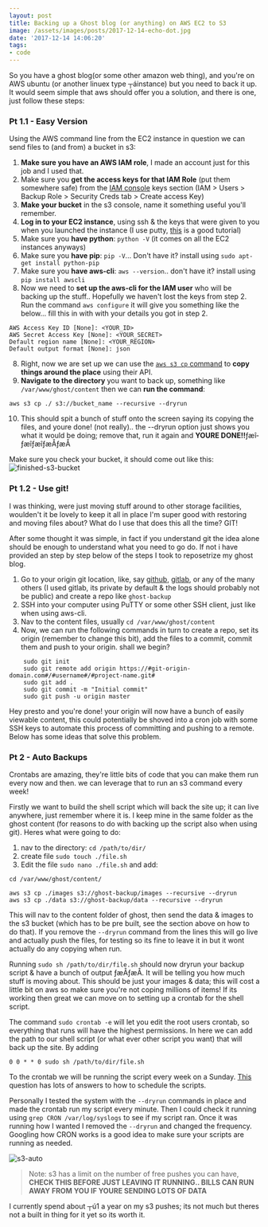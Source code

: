 ```yaml
---
layout: post
title: Backing up a Ghost blog (or anything) on AWS EC2 to S3
image: /assets/images/posts/2017-12-14-echo-dot.jpg
date: '2017-12-14 14:06:20'
tags:
- code
---
```


So you have a ghost blog(or some other amazon web thing), and you're on AWS ubuntu (or another linuex type ┬áinstance) but you need to back it up. It would seem simple that aws should offer you a solution, and there is one, just follow these steps: 

### Pt 1.1 - Easy Version
Using the AWS command line from the EC2 instance in question we can send files to (and from) a bucket in s3:

 1. __Make sure you have an AWS IAM role__, I made an account just for this job and I used that.
 2. Make sure you __get the access keys for that IAM Role__ (put them somewhere safe) from the [IAM console](https://console.aws.amazon.com/iam/home?region=eu-west-2#/home) keys section (IAM > Users > Backup Role > Security Creds tab > Create access Key)
 3. __Make your bucket__ in the s3 console, name it something useful you'll remember.
 4. __Log in to your EC2 instance__, using ssh & the keys that were given to you when you launched the instance (I use putty, [this](https://linuxacademy.com/howtoguides/posts/show/topic/17385-use-putty-to-access-ec2-linux-instances-via-ssh-from-windows) is a good tutorial)
 5. Make sure you __have python__: `python -V`  (it comes on all the EC2 instances anyways)
 6. Make sure you __have pip__: `pip -V`... Don't have it? install using `sudo apt-get install python-pip`
 7. Make sure you __have aws-cli__: `aws --version`.. don't have it? install using `pip install awscli`
 8. Now we need to __set up the aws-cli for the IAM user__ who will be backing up the stuff.. Hopefully we haven't lost the keys from step 2. Run the command `aws configure` it will give you something like the below... fill this in with with your details you got in step 2.
 ```$ aws configure
AWS Access Key ID [None]: <YOUR_ID>
AWS Secret Access Key [None]: <YOUR_SECRET>
Default region name [None]: <YOUR_REGION>
Default output format [None]: json
```
 8. Right, now we are set up we can use the [`aws s3 cp` command](https://docs.aws.amazon.com/cli/latest/reference/s3/cp.html) to __copy things around the place__ using their API. 
 9. __Navigate to the directory__ you want to back up, something like `/var/www/ghost/content` then we can __run the command__: 
  ``` 
  aws s3 cp ./ s3://bucket_name --recursive --dryrun
  ```
 10. This should spit a bunch of stuff onto the screen saying its copying the files, and youre done! (not really).. the --dryrun option just shows you what it would be doing; remove that, run it again and __YOURE DONE!!__­ƒæî­ƒæî­ƒæî­ƒæÅ­ƒæÅ

Make sure you check your bucket, it should come out like this:
![finished-s3-bucket](../assets/img/content/2017/12/finished-s3-bucket.gif)

### Pt 1.2 - Use git!
I was thinking, were just moving stuff around to other storage facilities, woulden't it be lovely to keep it all in place I'm super good with restoring and moving files about? What do I use that does this all the time? GIT! 

After some thought it was simple, in fact if you understand git the idea alone should be enough to understand what you need to go do. If not i have provided an step by step below of the steps I took to reposetrize my ghost blog.


 1. Go to your origin git location, like, say [github](github.com), [gitlab](gitlab.com), or any of the many others (I used gitlab, its private by default & the logs should probably not be public) and create a repo like `ghost-backup`
 2. SSH into your computer using PuTTY or some other SSH client, just like when using aws-cli.
 3. Nav to the content files, usually `cd /var/www/ghost/content`
 4. Now, we can run the following commands in turn to create a repo, set its origin (remember to change this bit), add the files to a commit, commit them and push to your origin. shall we begin?

```
    sudo git init
    sudo git remote add origin https://#git-origin-domain.com#/#username#/#project-name.git#
    sudo git add .
    sudo git commit -m "Initial commit"
    sudo git push -u origin master
```
Hey presto and you're done! your origin will now have a bunch of easily viewable content, this could potentially be shoved into a cron job with some SSH keys to automate this process of committing and pushing to a remote. Below has some ideas that solve this problem.


### Pt 2 - Auto Backups
Crontabs are amazing, they're little bits of code that you can make them run every now and then. we can leverage that to run an s3 command every week!

Firstly we want to build the shell script which will back the site up; it can live anywhere, just remember where it is. I keep mine in the same folder as the ghost content (for reasons to do with backing up the script also when using git). Heres what were going to do:

 1. nav to the directory: `cd /path/to/dir/`
 2. create file `sudo touch ./file.sh`
 3. Edit the file `sudo nano ./file.sh` and add:
```
cd /var/www/ghost/content/

aws s3 cp ./images s3://ghost-backup/images --recursive --dryrun
aws s3 cp ./data s3://ghost-backup/data --recursive --dryrun
```

This will nav to the content folder of ghost, then send the data & images to the s3 bucket (which has to be pre built, see the section above on how to do that). If you remove the `--dryrun` command from the lines this will go live and actually push the files, for testing so its fine to leave it in but it wont actually do any copying when run.

Running `sudo sh /path/to/dir/file.sh` should now dryrun your backup script & have a bunch of output ­ƒæÅ­ƒæÅ. It will be telling you how much stuff is moving about. This should be just your images & data; this will cost a little bit on aws so make sure you're not coping millions of items! If its working then great we can move on to setting up a crontab for the shell script.

The command `sudo crontab -e` will let you edit the root users crontab, so everything that runs will have the highest permissions. In here we can add the path to our shell script (or what ever other script you want) that will back up the site. By adding
```
0 0 * * 0 sudo sh /path/to/dir/file.sh
```
To the crontab we will be running the script every week on a Sunday. [This](https://stackoverflow.com/questions/16717930/how-to-run-crontab-job-every-week-on-sunday) question has lots of answers to how to schedule the scripts.

Personally I tested the system with the `--dryrun` commands in place and made the crontab run my script every minute. Then I could check it running using `grep CRON /var/log/syslogs` to see if my script ran. Once it was running how I wanted I removed the `--dryrun` and changed the frequency. Googling how CRON works is a good idea to make sure your scripts are running as needed.

![s3-auto](../assets/img/content/2018/03/s3-auto.png)

> Note: s3 has a limit on the number of free pushes you can have, **CHECK THIS BEFORE JUST LEAVING IT RUNNING.. BILLS CAN RUN AWAY FROM YOU IF YOURE SENDING LOTS OF DATA** 

I currently spend about ┬ú1 a year on my s3 pushes; its not much but theres not a built in thing for it yet so its worth it.